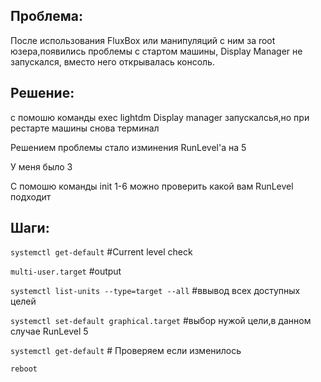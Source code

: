 ## Проблема:

После использования FluxBox или манипуляций с ним за root юзера,появились проблемы с стартом машины, Display Manager не запускался, вместо него открывалась консоль.

## Решение:

с помошю команды exec lightdm Display manager запускалсья,но при рестарте машины снова терминал

Решением проблемы стало изминения RunLevel'a на 5 

У меня было 3 

С помошю команды init 1-6 можно проверить какой вам RunLevel подходит

## Шаги:

`systemctl get-default`  #Current level check 

`multi-user.target`    #output 

`systemctl list-units --type=target --all`    #ввывод всех доступных целей 

`systemctl set-default graphical.target`    #выбор нужой цели,в данном случае RunLevel 5 

`systemctl get-default`     # Проверяем если изменилось 

`reboot`
